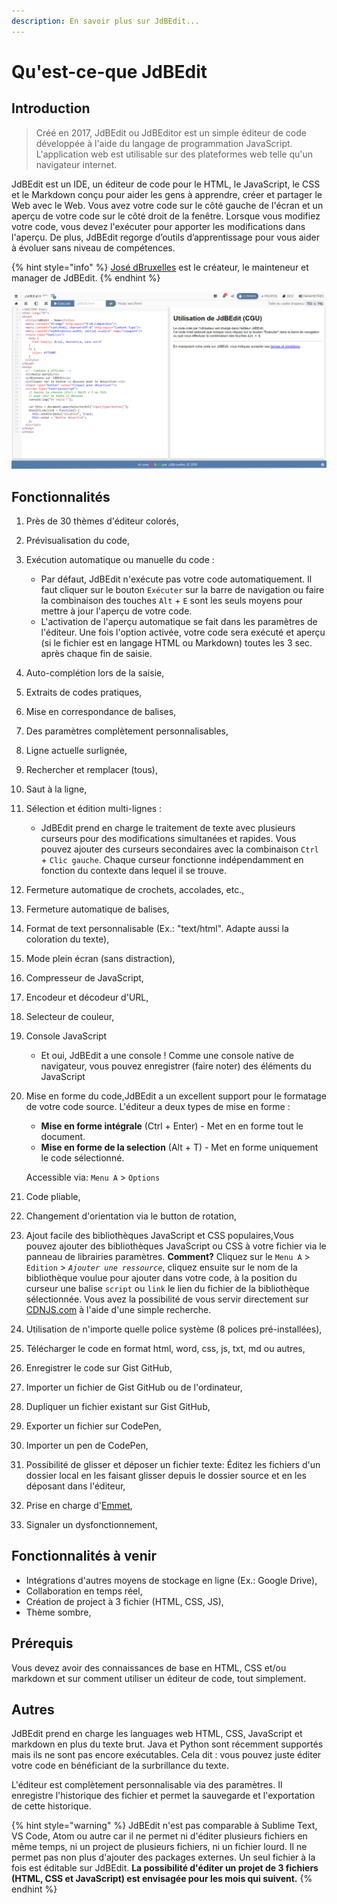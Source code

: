 ```yaml
---
description: En savoir plus sur JdBEdit...
---
```


# Qu'est-ce-que JdBEdit

## Introduction

> Créé en 2017, JdBEdit ou JdBEditor est un simple éditeur de code développée à l'aide du langage de programmation JavaScript. L'application web est utilisable sur des plateformes web telle qu'un navigateur internet.

JdBEdit est un IDE, un éditeur de code pour le HTML, le JavaScript, le CSS et le Markdown conçu pour aider les gens à apprendre, créer et partager le Web avec le Web. Vous avez votre code sur le côté gauche de l'écran et un aperçu de votre code sur le côté droit de la fenêtre. Lorsque vous modifiez votre code, vous devez l'exécuter pour apporter les modifications dans l'aperçu. De plus, JdBEdit regorge d’outils d’apprentissage pour vous aider à évoluer sans niveau de compétences.

{% hint style="info" %}
[José dBruxelles](https://w.we-rl.xyz/br-cd) est le créateur, le mainteneur et manager de JdBEdit.
{% endhint %}

![Capture d&apos;&#xE9;cran de la version 2.1.6](.gitbook/assets/2019-04-09.png)

## Fonctionnalités

1. Près de 30 thèmes d'éditeur colorés,
2. Prévisualisation du code,
3. Exécution automatique ou manuelle du code :
   * Par défaut, JdBEdit n'exécute pas votre code automatiquement. Il faut cliquer sur le bouton `Exécuter` sur la barre de navigation ou faire la combinaison des touches `Alt` + `E` sont les seuls moyens pour mettre à jour l'aperçu de votre code.
   * L'activation de l'aperçu automatique se fait dans les paramètres de l'éditeur. Une fois l'option activée, votre code sera exécuté et aperçu \(si le fichier est en langage HTML ou Markdown\) toutes les 3 sec. après chaque fin de saisie.
4. Auto-complétion lors de la saisie,
5. Extraits de codes pratiques,
6. Mise en correspondance de balises,
7. Des paramètres complètement personnalisables,
8. Ligne actuelle surlignée,
9. Rechercher et remplacer \(tous\),
10. Saut à la ligne,
11. Sélection et édition multi-lignes :
    * JdBEdit prend en charge le traitement de texte avec plusieurs curseurs pour des modifications simultanées et rapides. Vous pouvez ajouter des curseurs secondaires avec la combinaison `Ctrl` + `Clic gauche`. Chaque curseur fonctionne indépendamment en fonction du contexte dans lequel il se trouve.
12. Fermeture automatique de crochets, accolades, etc.,
13. Fermeture automatique de balises,
14. Format de text personnalisable \(Ex.: "text/html". Adapte aussi la coloration du texte\),
15. Mode plein écran \(sans distraction\),
16. Compresseur de JavaScript,
17. Encodeur et décodeur d'URL,
18. Selecteur de couleur,
19. Console JavaScript
    * Et oui, JdBEdit a une console ! Comme une console native de navigateur, vous pouvez enregistrer \(faire noter\) des éléments du JavaScript
20. Mise en forme du code,JdBEdit a un excellent support pour le formatage de votre code source. L'éditeur a deux types de mise en forme :

    * **Mise en forme intégrale** \(Ctrl + Enter\) - Met en en forme tout le document.
    * **Mise en forme de la selection** \(Alt + T\) - Met en forme uniquement le code sélectionné.

    Accessible via: `Menu A` &gt; `Options`

21. Code pliable,
22. Changement d'orientation via le button de rotation,
23. Ajout facile des bibliothèques JavaScript et CSS populaires,Vous pouvez ajouter des bibliothèques JavaScript ou CSS à votre fichier via le panneau de librairies paramètres. **Comment?** Cliquez sur le `Menu A` &gt; `Edition` &gt; _`Ajouter une ressource`_, cliquez ensuite sur le nom de la bibliothèque voulue pour ajouter dans votre code, à la position du curseur une balise `script` ou `link` le lien du fichier de la bibliothèque sélectionnée. Vous avez la possibilité de vous servir directement sur [CDNJS.com](https://cdnjs.com) à l'aide d'une simple recherche.
24. Utilisation de n'importe quelle police système \(8 polices pré-installées\),
25. Télécharger le code en format html, word, css, js, txt, md ou autres,
26. Enregistrer le code sur Gist GitHub,
27. Importer un fichier de Gist GitHub ou de l'ordinateur,
28. Dupliquer un fichier existant sur Gist GitHub,
29. Exporter un fichier sur CodePen,
30. Importer un pen de CodePen,
31. Possibilité de glisser et déposer un fichier texte: Éditez les fichiers d'un dossier local en les faisant glisser depuis le dossier source et en les déposant dans l'éditeur,
32. Prise en charge d'[Emmet](https://docs.emmet.io/),
33. Signaler un dysfonctionnement,

## Fonctionnalités à venir

* Intégrations d'autres moyens de stockage en ligne \(Ex.: Google Drive\),
* Collaboration en temps réel,
* Création de project à 3 fichier \(HTML, CSS, JS\),
* Thème sombre,

## Prérequis

Vous devez avoir des connaissances de base en HTML, CSS et/ou markdown et sur comment utiliser un éditeur de code,  tout simplement.

## Autres

JdBEdit prend en charge les languages web HTML, CSS, JavaScript et markdown en plus du texte brut. Java et Python sont récemment supportés mais ils ne sont pas encore exécutables. Cela dit : vous pouvez juste éditer votre code en bénéficiant de la surbrillance du texte. 

L'éditeur est complètement personnalisable via des paramètres. Il enregistre l'historique des fichier et permet la sauvegarde et l'exportation de cette historique.

{% hint style="warning" %}
JdBEdit n'est pas comparable  à Sublime Text, VS Code, Atom ou autre car il ne permet ni d'éditer plusieurs fichiers en même temps, ni un project de plusieurs fichiers, ni un fichier lourd. Il ne permet pas non plus d'ajouter des packages externes. Un seul fichier à la fois est éditable sur JdBEdit. **La possibilité d'éditer un projet de 3 fichiers \(HTML, CSS et JavaScript\) est envisagée pour les mois qui suivent.**
{% endhint %}

